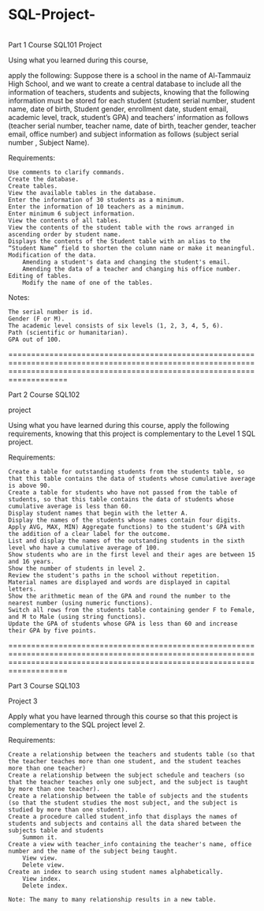 # SQL-Project-
\
Part 1 Course SQL101
Project

Using what you learned during this course,

apply the following: Suppose there is a school in the name of Al-Tammauiz High School, and we want to create a central database to include all the information of teachers, students and subjects, knowing that the following information must be stored for each student (student serial number, student name, date of birth, Student gender, enrollment date, student email, academic level, track, student’s GPA) and teachers’ information as follows (teacher serial number, teacher name, date of birth, teacher gender, teacher email, office number) and subject information as follows (subject serial number , Subject Name).

Requirements:

    Use comments to clarify commands.
    Create the database.
    Create tables.
    View the available tables in the database.
    Enter the information of 30 students as a minimum.
    Enter the information of 10 teachers as a minimum.
    Enter minimum 6 subject information.
    View the contents of all tables.
    View the contents of the student table with the rows arranged in ascending order by student name.
    Displays the contents of the Student table with an alias to the “Student Name” field to shorten the column name or make it meaningful.
    Modification of the data.
        Amending a student's data and changing the student's email.
        Amending the data of a teacher and changing his office number.
    Editing of tables.
        Modify the name of one of the tables.

Notes:

    The serial number is id.
    Gender (F or M).
    The academic level consists of six levels (1, 2, 3, 4, 5, 6).
    Path (scientific or humanitarian).
    GPA out of 100. 


===============================================================================================================================================================================

Part  2 Course SQL102

project

Using what you have learned during this course, apply the following requirements, knowing that this project is complementary to the Level 1 SQL project.

Requirements:

    Create a table for outstanding students from the students table, so that this table contains the data of students whose cumulative average is above 90.
    Create a table for students who have not passed from the table of students, so that this table contains the data of students whose cumulative average is less than 60.
    Display student names that begin with the letter A.
    Display the names of the students whose names contain four digits.
    Apply AVG, MAX, MIN) Aggregate functions) to the student's GPA with the addition of a clear label for the outcome.
    List and display the names of the outstanding students in the sixth level who have a cumulative average of 100.
    Show students who are in the first level and their ages are between 15 and 16 years.
    Show the number of students in level 2.
    Review the student's paths in the school without repetition.
    Material names are displayed and words are displayed in capital letters.
    Show the arithmetic mean of the GPA and round the number to the nearest number (using numeric functions).
    Switch all rows from the students table containing gender F to Female, and M to Male (using string functions).
    Update the GPA of students whose GPA is less than 60 and increase their GPA by five points.


===============================================================================================================================================================================

Part 3 Course SQL103

Project 3

Apply what you have learned through this course so that this project is complementary to the SQL project level 2.

Requirements:

    Create a relationship between the teachers and students table (so that the teacher teaches more than one student, and the student teaches more than one teacher)
    Create a relationship between the subject schedule and teachers (so that the teacher teaches only one subject, and the subject is taught by more than one teacher).
    Create a relationship between the table of subjects and the students (so that the student studies the most subject, and the subject is studied by more than one student).
    Create a procedure called student_info that displays the names of students and subjects and contains all the data shared between the subjects table and students
        Summon it.
    Create a view with teacher_info containing the teacher's name, office number and the name of the subject being taught.
        View view.
        Delete view.
    Create an index to search using student names alphabetically.
        View index.
        Delete index.

    Note: The many to many relationship results in a new table.
